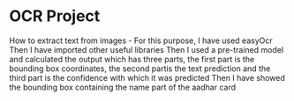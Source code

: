 # OCR Project
How to extract text from images - 
For this purpose, I have used easyOcr 
Then I have imported other useful libraries
Then I used a pre-trained model and calculated the output which has three parts, the first part is the bounding box coordinates, the second partis the text prediction and the third part is the confidence with which it was predicted
Then I have showed the bounding box containing the name part of the aadhar card
